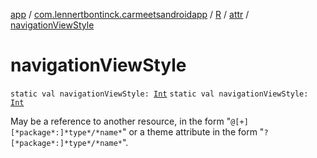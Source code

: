 [app](../../../index.md) / [com.lennertbontinck.carmeetsandroidapp](../../index.md) / [R](../index.md) / [attr](index.md) / [navigationViewStyle](./navigation-view-style.md)

# navigationViewStyle

`static val navigationViewStyle: `[`Int`](https://kotlinlang.org/api/latest/jvm/stdlib/kotlin/-int/index.html)
`static val navigationViewStyle: `[`Int`](https://kotlinlang.org/api/latest/jvm/stdlib/kotlin/-int/index.html)

May be a reference to another resource, in the form "`@[+][*package*:]*type*/*name*`" or a theme attribute in the form "`?[*package*:]*type*/*name*`".


